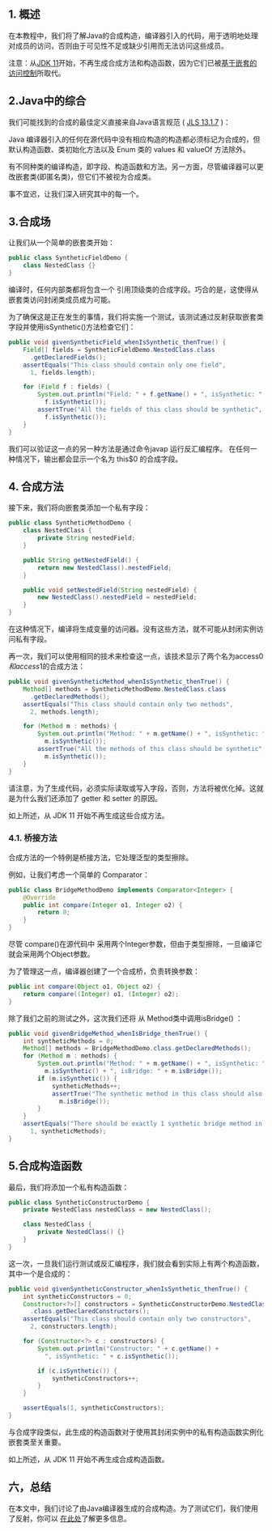 ## 1. 概述

在本教程中，我们将了解Java的合成构造，编译器引入的代码，用于透明地处理对成员的访问，否则由于可见性不足或缺少引用而无法访问这些成员。

注意：从[JDK 11](https://openjdk.java.net/jeps/181)开始，不再生成合成方法和构造函数，因为它们已被[基于嵌套的访问控制](https://www.baeldung.com/java-nest-based-access-control)所取代。

## 2.Java中的综合

我们可能找到的合成的最佳定义直接来自Java语言规范 ( [JLS 13.1.7](https://docs.oracle.com/javase/specs/jls/se8/html/jls-13.html) )：

Java 编译器引入的任何在源代码中没有相应构造的构造都必须标记为合成的，但默认构造函数、类初始化方法以及 Enum 类的 values 和 valueOf 方法除外。

有不同种类的编译构造，即字段、构造函数和方法。另一方面，尽管编译器可以更改嵌套类(即匿名类)，但它们不被视为合成类。

事不宜迟，让我们深入研究其中的每一个。

## 3.合成场

让我们从一个简单的嵌套类开始：

```java
public class SyntheticFieldDemo {
    class NestedClass {}
}
```

编译时，任何内部类都将包含一个 引用顶级类的合成字段。巧合的是，这使得从嵌套类访问封闭类成员成为可能。

为了确保这是正在发生的事情，我们将实施一个测试，该测试通过反射获取嵌套类字段并使用isSynthetic()方法检查它们：

```java
public void givenSyntheticField_whenIsSynthetic_thenTrue() {
    Field[] fields = SyntheticFieldDemo.NestedClass.class
      .getDeclaredFields();
    assertEquals("This class should contain only one field",
      1, fields.length);

    for (Field f : fields) {
        System.out.println("Field: " + f.getName() + ", isSynthetic: " +
          f.isSynthetic());
        assertTrue("All the fields of this class should be synthetic", 
          f.isSynthetic());
    }
}
```

我们可以验证这一点的另一种方法是通过命令javap 运行反汇编程序。 在任何一种情况下，输出都会显示一个名为 this$0 的合成字段。

## 4. 合成方法

接下来，我们将向嵌套类添加一个私有字段：

```java
public class SyntheticMethodDemo {
    class NestedClass {
        private String nestedField;
    }

    public String getNestedField() {
        return new NestedClass().nestedField;
    }

    public void setNestedField(String nestedField) {
        new NestedClass().nestedField = nestedField;
    }
}
```

在这种情况下，编译将生成变量的访问器。没有这些方法，就不可能从封闭实例访问私有字段。

再一次，我们可以使用相同的技术来检查这一点，该技术显示了两个名为access$0和access$1的合成方法：

```java
public void givenSyntheticMethod_whenIsSynthetic_thenTrue() {
    Method[] methods = SyntheticMethodDemo.NestedClass.class
      .getDeclaredMethods();
    assertEquals("This class should contain only two methods",
      2, methods.length);

    for (Method m : methods) {
        System.out.println("Method: " + m.getName() + ", isSynthetic: " +
          m.isSynthetic());
        assertTrue("All the methods of this class should be synthetic",
          m.isSynthetic());
    }
}
```

请注意，为了生成代码，必须实际读取或写入字段，否则，方法将被优化掉。这就是为什么我们还添加了 getter 和 setter 的原因。

如上所述，从 JDK 11 开始不再生成这些合成方法。

### 4.1. 桥接方法

合成方法的一个特例是桥接方法，它处理泛型的类型擦除。

例如，让我们考虑一个简单的 Comparator：

```java
public class BridgeMethodDemo implements Comparator<Integer> {
    @Override
    public int compare(Integer o1, Integer o2) {
        return 0;
    }
}
```

尽管 compare()在源代码中 采用两个Integer参数，但由于类型擦除，一旦编译它就会采用两个Object参数。

为了管理这一点，编译器创建了一个合成桥，负责转换参数：

```java
public int compare(Object o1, Object o2) {
    return compare((Integer) o1, (Integer) o2);
}
```

除了我们之前的测试之外，这次我们还将 从 Method类中调用isBridge() ：

```java
public void givenBridgeMethod_whenIsBridge_thenTrue() {
    int syntheticMethods = 0;
    Method[] methods = BridgeMethodDemo.class.getDeclaredMethods();
    for (Method m : methods) {
        System.out.println("Method: " + m.getName() + ", isSynthetic: " +
          m.isSynthetic() + ", isBridge: " + m.isBridge());
        if (m.isSynthetic()) {
            syntheticMethods++;
            assertTrue("The synthetic method in this class should also be a bridge method",
              m.isBridge());
        }
    }
    assertEquals("There should be exactly 1 synthetic bridge method in this class",
      1, syntheticMethods);
}
```

## 5.合成构造函数

最后，我们将添加一个私有构造函数：

```java
public class SyntheticConstructorDemo {
    private NestedClass nestedClass = new NestedClass();

    class NestedClass {
        private NestedClass() {}
    }
}
```

这一次，一旦我们运行测试或反汇编程序，我们就会看到实际上有两个构造函数，其中一个是合成的：

```java
public void givenSyntheticConstructor_whenIsSynthetic_thenTrue() {
    int syntheticConstructors = 0;
    Constructor<?>[] constructors = SyntheticConstructorDemo.NestedClass
      .class.getDeclaredConstructors();
    assertEquals("This class should contain only two constructors",
      2, constructors.length);

    for (Constructor<?> c : constructors) {
        System.out.println("Constructor: " + c.getName() +
          ", isSynthetic: " + c.isSynthetic());

        if (c.isSynthetic()) {
            syntheticConstructors++;
        }
    }

    assertEquals(1, syntheticConstructors);
}
```

与合成字段类似，此生成的构造函数对于使用其封闭实例中的私有构造函数实例化嵌套类至关重要。

如上所述，从 JDK 11 开始不再生成合成构造函数。

## 六，总结

在本文中，我们讨论了由Java编译器生成的合成构造。为了测试它们，我们使用了反射，你可以 [在此处](https://www.baeldung.com/java-reflection)了解更多信息。